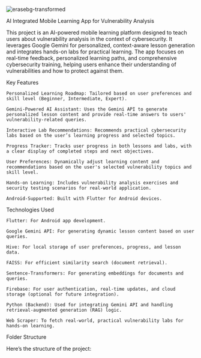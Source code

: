 ![erasebg-transformed](https://github.com/user-attachments/assets/144c6cbc-3d5f-48ae-9d50-19fdd25ae4b8)

AI Integrated Mobile Learning App for Vulnerability Analysis 

This project is an AI-powered mobile learning platform designed to teach users about vulnerability analysis in the context of cybersecurity. It leverages Google Gemini for personalized, context-aware lesson generation and integrates hands-on labs for practical learning. The app focuses on real-time feedback, personalized learning paths, and comprehensive cybersecurity training, helping users enhance their understanding of vulnerabilities and how to protect against them. 

Key Features 

    Personalized Learning Roadmap: Tailored based on user preferences and skill level (Beginner, Intermediate, Expert). 

    Gemini-Powered AI Assistant: Uses the Gemini API to generate personalized lesson content and provide real-time answers to users' vulnerability-related queries. 

    Interactive Lab Recommendations: Recommends practical cybersecurity labs based on the user’s learning progress and selected topics. 

    Progress Tracker: Tracks user progress in both lessons and labs, with a clear display of completed steps and next objectives. 

    User Preferences: Dynamically adjust learning content and recommendations based on the user's selected vulnerability topics and skill level. 

    Hands-on Learning: Includes vulnerability analysis exercises and security testing scenarios for real-world application. 

    Android-Supported: Built with Flutter for Android devices. 

Technologies Used 

    Flutter: For Android app development. 

    Google Gemini API: For generating dynamic lesson content based on user queries. 

    Hive: For local storage of user preferences, progress, and lesson data. 

    FAISS: For efficient similarity search (document retrieval). 

    Sentence-Transformers: For generating embeddings for documents and queries. 

    Firebase: For user authentication, real-time updates, and cloud storage (optional for future integration). 

    Python (Backend): Used for integrating Gemini API and handling retrieval-augmented generation (RAG) logic. 

    Web Scraper: To fetch real-world, practical vulnerability labs for hands-on learning. 

Folder Structure 

Here’s the structure of the project: 

 
